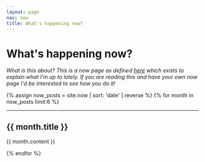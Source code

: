 ```yaml
---
layout: page
nav: now
title: What's happening now?
---
```


# What's happening now?

*What is this about? This is a now page as defined [here](https://nownownow.com/about) which exists to explain what I'm up to lately. If you are reading this and have your own now page I'd be interested to see how you do it!*

{% assign now_posts = site.now | sort: 'date' | reverse %}
{% for month in now_posts limit:6 %}

***

## {{ month.title }}

{{ month.content }}

{% endfor %}